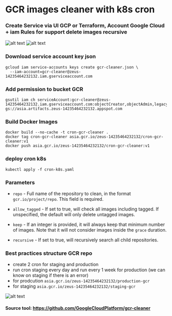 # GCR images cleaner with k8s cron 

### Create Service via UI GCP or Terraform, Account Google Cloud + iam Rules for support delete images recursive
![alt text](https://i.imgur.com/ja43Zup.png)
![alt text](https://i.imgur.com/gQBJG1K.png)


### Download service account key json
```
gcloud iam service-accounts keys create gcr-cleaner.json \
  --iam-account=gcr-cleaner@zeus-14235464232132.iam.gserviceaccount.com
```
### Add permission to bucket GCR
```
gsutil iam ch serviceAccount:gcr-cleaner@zeus-14235464232132.iam.gserviceaccount.com:objectCreator,objectAdmin,legacyBucketReader gs://asia.artifacts.zeus-14235464232132.appspot.com
```

### Build Docker Images
```
docker build --no-cache -t cron-gcr-cleaner .
docker tag cron-gcr-cleaner asia.gcr.io/zeus-14235464232132/cron-gcr-cleaner:v1
docker push asia.gcr.io/zeus-14235464232132/cron-gcr-cleaner:v1
```

### deploy cron k8s
```
kubectl apply -f cron-k8s.yaml 
```

### Parameters
- `repo` - Full name of the repository to clean, in the format
  `gcr.io/project/repo`. This field is required.

- `allow_tagged` - If set to true, will check all images including tagged.
  If unspecified, the default will only delete untagged images.

- `keep` - If an integer is provided, it will always keep that minimum number
  of images. Note that it will not consider images inside the `grace` duration.

- `recursive` - If set to true, will recursively search all child repositories.

### Best practices structure GCR repo
- create 2 cron for staging and production
- run cron staging every day and run every 1 week for production (we can know on staging if there is an error)
- for prodcution `asia.gcr.io/zeus-14235464232132/production-gcr`
- for staging `asia.gcr.io/zeus-14235464232132/staging-gcr`

![alt text](https://i.imgur.com/FRdyiC6.png)



#### Source tool: https://github.com/GoogleCloudPlatform/gcr-cleaner

